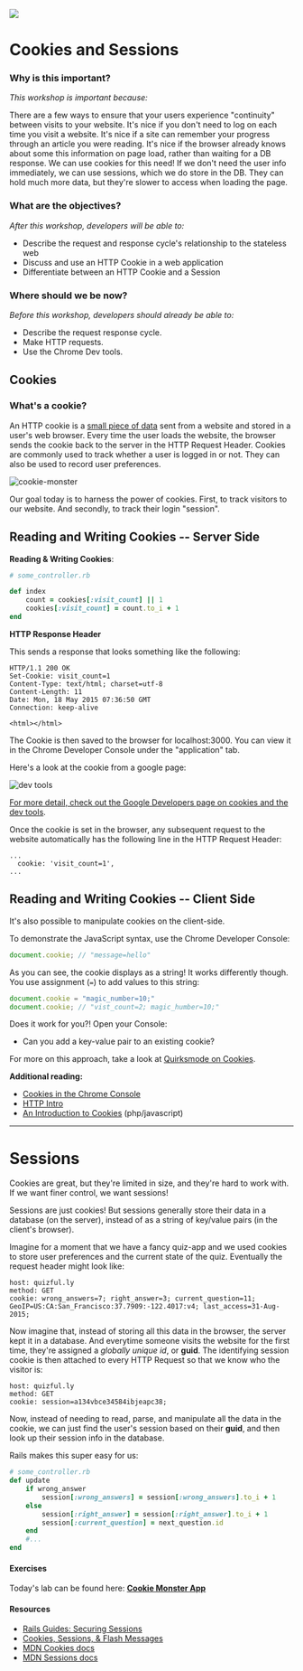 <!--
Creator: WDI Team, editing by Cory
Market: SF
-->

![](https://ga-dash.s3.amazonaws.com/production/assets/logo-9f88ae6c9c3871690e33280fcf557f33.png)

# Cookies and Sessions

### Why is this important?
<!-- framing the "why" in big-picture/real world examples -->
*This workshop is important because:*

There are a few ways to ensure that your users experience "continuity" between visits to your website. It's nice if you don't need to log on each time you visit a website. It's nice if a site can remember your progress through an article you were reading. It's nice if  the browser already knows about some this information on page load, rather than waiting for a DB response. We can use cookies for this need! If we don't need the user info immediately, we can use sessions, which we do store in the DB. They can hold much more data, but they're slower to access when loading the page.

### What are the objectives?
<!-- specific/measurable goal for students to achieve -->
*After this workshop, developers will be able to:*

- Describe the request and response cycle's relationship to the stateless web
- Discuss and use an HTTP Cookie in a web application
- Differentiate between an HTTP Cookie and a Session

### Where should we be now?
<!-- call out the skills that are prerequisites -->
*Before this workshop, developers should already be able to:*

- Describe the request response cycle.
- Make HTTP requests.
- Use the Chrome Dev tools.

## Cookies
### What's a cookie?
An HTTP cookie is a [small piece of data](http://stackoverflow.com/questions/4100324/how-many-characters-can-be-stored-in-4kb) sent from a website and stored in a user's web browser. Every time the user loads the website, the browser sends the cookie back to the server in the HTTP Request Header. Cookies are commonly used to track whether a user is logged in or not. They can also be used to record user preferences.

![cookie-monster](http://media0.giphy.com/media/EKUvB9uFnm2Xe/giphy.gif)

Our goal today is to harness the power of cookies. First, to track visitors to our website. And secondly, to track their login "session".

## Reading and Writing Cookies -- Server Side

**Reading & Writing Cookies**:

```ruby
# some_controller.rb

def index
    count = cookies[:visit_count] || 1
    cookies[:visit_count] = count.to_i + 1
end
```

**HTTP Response Header**

This sends a response that looks something like the following:

```
HTTP/1.1 200 OK
Set-Cookie: visit_count=1
Content-Type: text/html; charset=utf-8
Content-Length: 11
Date: Mon, 18 May 2015 07:36:50 GMT
Connection: keep-alive

<html></html>
```

The Cookie is then saved to the browser for localhost:3000. You can view it in the Chrome Developer Console under the "application" tab.

Here's a look at the cookie from a google page:

![dev tools](https://cloud.githubusercontent.com/assets/6520345/19082351/9e55596a-8a12-11e6-9d66-e644b7df0795.png)

[For more detail, check out the Google Developers page on cookies and the dev tools](https://developers.google.com/web/tools/iterate/manage-data/cookies?hl=en).

Once the cookie is set in the browser, any subsequent request to the website automatically has the following line in the HTTP Request Header:

```
...
  cookie: 'visit_count=1',
...
```

## Reading and Writing Cookies -- Client Side
It's also possible to manipulate cookies on the client-side.

To demonstrate the JavaScript syntax, use the Chrome Developer Console:

``` javascript
document.cookie; // "message=hello"
```

As you can see, the cookie displays as a string! It works differently though. You use assignment (`=`) to add values to this string:

``` javascript
document.cookie = "magic_number=10;"
document.cookie; // "vist_count=2; magic_humber=10;"
```


Does it work for you?! Open your Console:

* Can you add a key-value pair to an existing cookie?

For more on this approach, take a look at [Quirksmode on Cookies](http://www.quirksmode.org/js/cookies.html#ex).

**Additional reading:**
* [Cookies in the Chrome Console](https://developers.google.com/web/tools/iterate/manage-data/cookies?hl=en)
* [HTTP Intro](http://code.tutsplus.com/tutorials/http-the-protocol-every-web-developer-must-know-part-1--net-31177)
* [An Introduction to Cookies](http://code.tutsplus.com/tutorials/an-introduction-to-cookies--net-12482) (php/javascript)

<hr>

# Sessions
Cookies are great, but they're limited in size, and they're hard to work with. If we want finer control, we want sessions!

Sessions are just cookies! But sessions generally store their data in a database (on the server), instead of as a string of key/value pairs (in the client's browser).

Imagine for a moment that we have a fancy quiz-app and we used cookies to store user preferences and the current state of the quiz. Eventually the request header might look like:

```
host: quizful.ly
method: GET
cookie: wrong_answers=7; right_answer=3; current_question=11; GeoIP=US:CA:San_Francisco:37.7909:-122.4017:v4; last_access=31-Aug-2015;
```

Now imagine that, instead of storing all this data in the browser, the server kept it in a database. And everytime someone visits the website for the first time, they're assigned a *globally unique id*, or **guid**. The identifying session cookie is then attached to every HTTP Request so that we know who the visitor is:

```
host: quizful.ly
method: GET
cookie: session=a134vbce34584ibjeapc38;
```

Now, instead of needing to read, parse, and manipulate all the data in the cookie, we can just find the user's session based on their **guid**, and then look up their session info in the database.

Rails makes this super easy for us:

``` ruby
# some_controller.rb
def update
    if wrong_answer
        session[:wrong_answers] = session[:wrong_answers].to_i + 1
    else
        session[:right_answer] = session[:right_answer].to_i + 1
        session[:current_question] = next_question.id
    end
    #...
end
```

#### Exercises
Today's lab can be found here: **[Cookie Monster App](https://github.com/sf-wdi-labs/cookie-monster-app)**

#### Resources
* [Rails Guides: Securing Sessions](http://guides.rubyonrails.org/security.html)
* [Cookies, Sessions, & Flash Messages](http://www.theodinproject.com/ruby-on-rails/sessions-cookies-and-authentication)
* [MDN Cookies docs](https://developer.mozilla.org/en-US/docs/Web/API/Document/cookie)
* [MDN Sessions docs](https://developer.mozilla.org/en-US/docs/Web/API/Window/sessionStorage)
